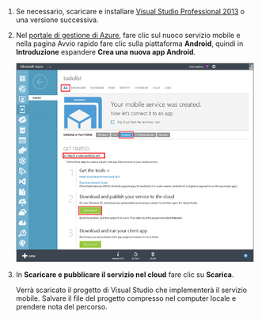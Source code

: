 1. Se necessario, scaricare e installare [Visual Studio Professional 2013](https://go.microsoft.com/fwLink/p/?LinkID=391934) o una versione successiva.
 
2. Nel [portale di gestione di Azure](https://manage.windowsazure.com/), fare clic sul nuoco servizio mobile e nella pagina Avvio rapido fare clic sulla piattaforma **Android**, quindi in **Introduzione** espandere **Crea una nuova app Android**.

    ![](./media/mobile-services-download-service-locally/download-service-project.png)

4. In **Scaricare e pubblicare il servizio nel cloud** fare clic su **Scarica**.

	Verrà scaricato il progetto di Visual Studio che implementerà il servizio mobile. Salvare il file del progetto compresso nel computer locale e prendere nota del percorso.

<!---HONumber=July15_HO3-->